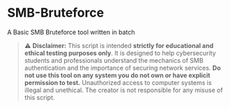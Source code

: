# SMB-Bruteforce
A Basic SMB Bruteforce tool written in batch

> ⚠️ **Disclaimer:** This script is intended **strictly for educational and ethical testing purposes only**. It is designed to help cybersecurity students and professionals understand the mechanics of SMB authentication and the importance of securing network services. **Do not use this tool on any system you do not own or have explicit permission to test.** Unauthorized access to computer systems is illegal and unethical. The creator is not responsible for any misuse of this script.
